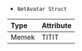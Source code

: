 * `NetAvatar Struct`

|     Type     |     Attribute     |
|:-            |:-                 |
| Memek        | TITIT             |